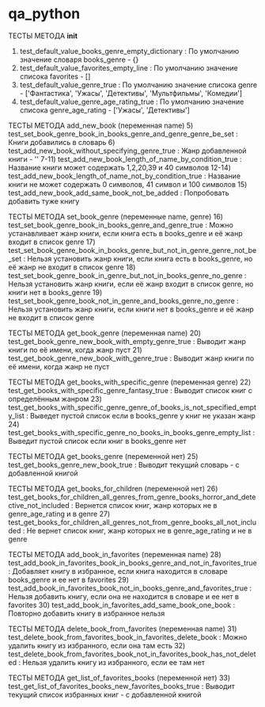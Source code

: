 # qa_python

ТЕСТЫ МЕТОДА __init__
1) test_default_value_books_genre_empty_dictionary : По умолчанию значение словаря books_genre - {}
2) test_default_value_favorites_empty_line : По умолчанию значение cписока favorites - []
3) test_default_value_genre_true : По умолчанию значение cписока genre - ['Фантастика', 'Ужасы', 'Детективы', 'Мультфильмы', 'Комедии']
4) test_default_value_genre_age_rating_true : По умолчанию значение cписока genre_age_rating - ['Ужасы', 'Детективы']

ТЕСТЫ МЕТОДА add_new_book (переменная name)
5) test_set_book_genre_book_in_books_genre_and_genre_genre_be_set : Книги добавились в словарь
6) test_add_new_book_without_specifying_genre_true : Жанр добавленной книги - ''
7-11) test_add_new_book_length_of_name_by_condition_true : Название книги может содержать 1,2,20,39 и 40 символов
12-14) test_add_new_book_length_of_name_not_by_condition_true : Название книги не может содержать 0 символов, 41 символ и 100 символов
15) test_add_new_book_add_same_book_not_be_added : Попробовать добавить туже книгу

ТЕСТЫ МЕТОДА set_book_genre (переменные name, genre)
16) test_set_book_genre_book_in_books_genre_and_genre_true : Можно устанавливает жанр книги, если книга есть в books_genre и её жанр входит в список genre
17) test_set_book_genre_book_in_books_genre_but_not_in_genre_genre_not_be_set : Нельзя установить жанр книги, если книга есть в books_genre, но её жанр не входит в список genre
18) test_set_book_genre_book_in_genre_but_not_in_books_genre_no_genre : Нельзя установить жанр книги, если её жанр входит в список genre, но книги нет в books_genre
19) test_set_book_genre_book_not_in_genre_and_books_genre_no_genre : Нельзя установить жанр книги, если книги нет в books_genre и её жанр не входит в список genre

ТЕСТЫ МЕТОДА get_book_genre (переменная name)
20) test_get_book_genre_new_book_with_empty_genre_true : Выводит жанр книги по её имени, когда жанр пуст
21) test_get_book_genre_new_book_with_genre_true : Выводит жанр книги по её имени, когда жанр не пуст

ТЕСТЫ МЕТОДА get_books_with_specific_genre (переменная genre)
22) test_get_books_with_specific_genre_fantasy_true : Выводит список книг с определённым жанром
23) test_get_books_with_specific_genre_genre_of_books_is_not_specified_empty_list : Выведет пустой список если в books_genre у книг не указан жанр
24) test_get_books_with_specific_genre_no_books_in_books_genre_empty_list : Выведит пустой список если книг в books_genre нет

ТЕСТЫ МЕТОДА get_books_genre (переменной нет)
25) test_get_books_genre_new_book_true : Выводит текущий словарь - с добавленной книгой

ТЕСТЫ МЕТОДА get_books_for_children (переменной нет)
26) test_get_books_for_children_all_genres_from_genre_books_horror_and_detective_not_included : Вернется список книг, жанр которых не в genre_age_rating и в genre
27) test_get_books_for_children_all_genres_not_from_genre_books_all_not_included : Не вернет список книг, жанр которых не в genre_age_rating и не в genre

ТЕСТЫ МЕТОДА add_book_in_favorites (переменная name)
28) test_add_book_in_favorites_book_in_books_genre_and_not_in_favorites_true : Добавляет книгу в избранное, если книга находится в словаре books_genre и ее нет в favorites
29) test_add_book_in_favorites_book_not_in_books_genre_and_favorites_true : Нельзя добавить книгу, если она не находится в словаре и ее нет в favorites 
30) test_add_book_in_favorites_add_same_book_one_book : Повторно добавить книгу в избранное нельзя

ТЕСТЫ МЕТОДА delete_book_from_favorites (переменная name)
31) test_delete_book_from_favorites_book_in_favorites_delete_book : Можно удалить книгу из избранного, если она там есть
32) test_delete_book_from_favorites_book_not_in_favorites_book_has_not_deleted : Нельзя удалить книгу из избранного, если ее там нет

ТЕСТЫ МЕТОДА get_list_of_favorites_books (переменной нет)
33) test_get_list_of_favorites_books_new_favorites_books_true : Выводит текущий список избранных книг - с добавленной книгой
